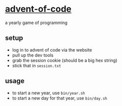 # [advent-of-code][1]

a yearly game of programming

## setup

- log in to advent of code via the website
- pull up the dev tools
- grab the session cookie (should be a big hex string)
- stick that in `session.txt`

## usage

- to start a new year, use `bin/year.sh`
- to start a new day for that year, use `bin/day.sh`

[1]: https://adventofcode.com
